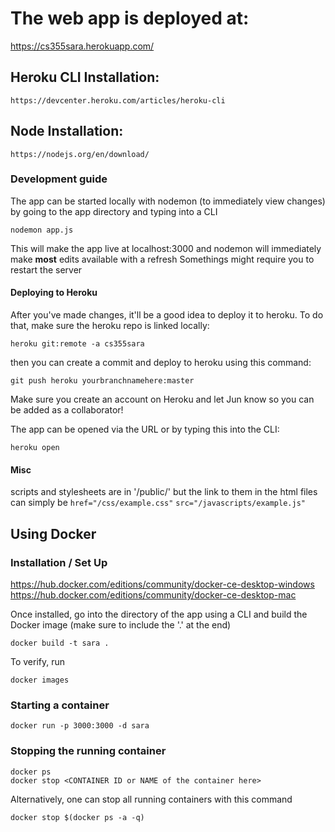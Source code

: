 # The web app is deployed at:
https://cs355sara.herokuapp.com/

## Heroku CLI Installation:
```https://devcenter.heroku.com/articles/heroku-cli```

## Node Installation:
```https://nodejs.org/en/download/```

### Development guide
The app can be started locally with nodemon (to immediately view changes) by going to the app directory and typing into a CLI

```nodemon app.js```

This will make the app live at localhost:3000 and nodemon will immediately make **most** edits available with a refresh
Somethings might require you to restart the server

#### Deploying to Heroku
After you've made changes, it'll be a good idea to deploy it to heroku.
To do that, make sure the heroku repo is linked locally:

```heroku git:remote -a cs355sara```

then you can create a commit and deploy to heroku using this command:

```git push heroku yourbranchnamehere:master```

Make sure you create an account on Heroku and let Jun know so you can be added as a collaborator!

The app can be opened via the URL or by typing this into the CLI:

```heroku open```

#### Misc
scripts and stylesheets are in '/public/' but the link to them in the html files can simply be 
```href="/css/example.css"```
```src="/javascripts/example.js"```

## Using Docker

### Installation / Set Up

https://hub.docker.com/editions/community/docker-ce-desktop-windows
https://hub.docker.com/editions/community/docker-ce-desktop-mac


Once installed, go into the directory of the app using a CLI and build the Docker image (make sure to include the '.' at the end)

```docker build -t sara .```

To verify, run

```docker images```

### Starting a container

```docker run -p 3000:3000 -d sara```

### Stopping the running container

```
docker ps
docker stop <CONTAINER ID or NAME of the container here>
```

Alternatively, one can stop all running containers with this command

```docker stop $(docker ps -a -q)```